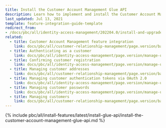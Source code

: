```yaml
---
title: Install the Customer Account Management Glue API
description: Learn how to implement and install the Customer Account Management Glue API feature in your Spryker project.
last_updated: Jul 13, 2021
template: feature-integration-guide-template
redirect_from:
- /docs/pbc/all/identity-access-management/202204.0/install-and-upgrade/install-the-customer-account-management-glue-api.html
related:
  - title: Customer Account Management feature integration
    link: docs/pbc/all/customer-relationship-management/page.version/base-shop/install-and-upgrade/install-features/install-the-customer-account-management-feature.html
  - title: Authenticating as a customer
    link: docs/pbc/all/identity-access-management/page.version/manage-using-glue-api/glue-api-authenticate-as-a-customer.html
  - title: Confirming customer registration
    link: docs/pbc/all/identity-access-management/page.version/manage-using-glue-api/glue-api-confirm-customer-registration.html
  - title: Managing customer addresses
    link: docs/pbc/all/customer-relationship-management/page.version/base-shop/manage-using-glue-api/customers/glue-api-manage-customer-addresses.html
  - title: Managing customer authentication tokens via OAuth 2.0
    link: docs/pbc/all/identity-access-management/page.version/manage-using-glue-api/glue-api-manage-customer-authentication-tokens-via-oauth-2.0.html
  - title: Managing customer passwords
    link: docs/pbc/all/identity-access-management/page.version/manage-using-glue-api/glue-api-manage-customer-passwords.html
  - title: Managing customers
    link: docs/pbc/all/customer-relationship-management/page.version/base-shop/manage-using-glue-api/customers/glue-api-manage-customers.html
---
```



{% include pbc/all/install-features/latest/install-glue-api/install-the-customer-account-management-glue-api.md %} <!-- To edit, see /_includes/pbc/all/install-features/202311.0/install-glue-api/install-the-customer-account-management-glue-api.md -->
